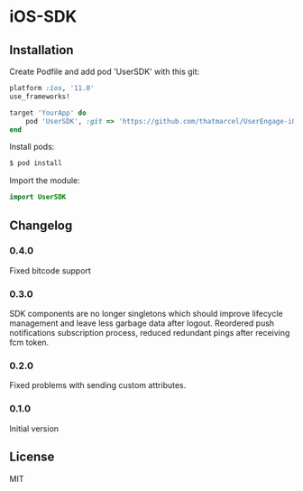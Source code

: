 # iOS-SDK

## Installation

Create Podfile and add pod 'UserSDK' with this git:

```ruby
platform :ios, '11.0'
use_frameworks!

target 'YourApp' do
    pod 'UserSDK', :git => 'https://github.com/thatmarcel/UserEngage-iOS-SDK'
end
```

Install pods:

```ruby
$ pod install
```

Import the module:

```Swift
import UserSDK
```

## Changelog

### 0.4.0

Fixed bitcode support

### 0.3.0

SDK components are no longer singletons which should improve lifecycle management and leave less garbage data after logout. Reordered push notifications subscription process, reduced redundant pings after receiving fcm token.

### 0.2.0

Fixed problems with sending custom attributes.

### 0.1.0

Initial version

## License

MIT
